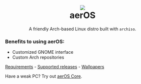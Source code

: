 <h1 align="center"><img src="https://hewol.github.io/assets/img/aeros.png"></img><br>aerOS</h1>
<p align="center">A friendly Arch-based Linux distro built with <code>archiso</code>.</p>

### Benefits to using aerOS:
- Customized GNOME interface
- Custom Arch repositories

[Requirements](https://github.com/hewol/aerOS/blob/master/REQUIREMENTS.md) - [Supported releases](https://github.com/hewol/aerOS/blob/main/MAINTAIN.md) - [Wallpapers](https://github.com/hewol/aeros-wallpapers)

Have a weak PC? Try out [aerOS Core](https://github.com/hewol/aerOS-core).
